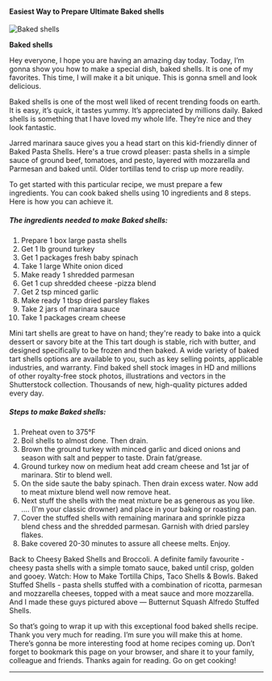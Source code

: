             

#### Easiest Way to Prepare Ultimate Baked shells

![Baked shells](https://img-global.cpcdn.com/recipes/5235730018205696/751x532cq70/baked-shells-recipe-main-photo.jpg)

**Baked shells**

Hey everyone, I hope you are having an amazing day today. Today, I’m gonna show you how to make a special dish, baked shells. It is one of my favorites. This time, I will make it a bit unique. This is gonna smell and look delicious.

Baked shells is one of the most well liked of recent trending foods on earth. It is easy, it’s quick, it tastes yummy. It’s appreciated by millions daily. Baked shells is something that I have loved my whole life. They’re nice and they look fantastic.

Jarred marinara sauce gives you a head start on this kid-friendly dinner of Baked Pasta Shells. Here's a true crowd pleaser: pasta shells in a simple sauce of ground beef, tomatoes, and pesto, layered with mozzarella and Parmesan and baked until. Older tortillas tend to crisp up more readily.

To get started with this particular recipe, we must prepare a few ingredients. You can cook baked shells using 10 ingredients and 8 steps. Here is how you can achieve it.

##### The ingredients needed to make Baked shells:

1.  Prepare 1 box large pasta shells
2.  Get 1 lb ground turkey
3.  Get 1 packages fresh baby spinach
4.  Take 1 large White onion diced
5.  Make ready 1 shredded parmesan
6.  Get 1 cup shredded cheese -pizza blend
7.  Get 2 tsp minced garlic
8.  Make ready 1 tbsp dried parsley flakes
9.  Take 2 jars of marinara sauce
10.  Take 1 packages cream cheese

Mini tart shells are great to have on hand; they're ready to bake into a quick dessert or savory bite at the This tart dough is stable, rich with butter, and designed specifically to be frozen and then baked. A wide variety of baked tart shells options are available to you, such as key selling points, applicable industries, and warranty. Find baked shell stock images in HD and millions of other royalty-free stock photos, illustrations and vectors in the Shutterstock collection. Thousands of new, high-quality pictures added every day.

##### Steps to make Baked shells:

1.  Preheat oven to 375°F
2.  Boil shells to almost done. Then drain.
3.  Brown the ground turkey with minced garlic and diced onions and season with salt and pepper to taste. Drain fat/grease.
4.  Ground turkey now on medium heat add cream cheese and 1st jar of marinara. Stir to blend well.
5.  On the side saute the baby spinach. Then drain excess water. Now add to meat mixture blend well now remove heat.
6.  Next stuff the shells with the meat mixture be as generous as you like. …. (I'm your classic drowner) and place in your baking or roasting pan.
7.  Cover the stuffed shells with remaining marinara and sprinkle pizza blend chess and the shredded parmesan. Garnish with dried parsley flakes.
8.  Bake covered 20-30 minutes to assure all cheese melts. Enjoy.

Back to Cheesy Baked Shells and Broccoli. A definite family favourite - cheesy pasta shells with a simple tomato sauce, baked until crisp, golden and gooey. Watch: How to Make Tortilla Chips, Taco Shells & Bowls. Baked Stuffed Shells - pasta shells stuffed with a combination of ricotta, parmesan and mozzarella cheeses, topped with a meat sauce and more mozzarella. And I made these guys pictured above — Butternut Squash Alfredo Stuffed Shells.

So that’s going to wrap it up with this exceptional food baked shells recipe. Thank you very much for reading. I’m sure you will make this at home. There’s gonna be more interesting food at home recipes coming up. Don’t forget to bookmark this page on your browser, and share it to your family, colleague and friends. Thanks again for reading. Go on get cooking!

* * *